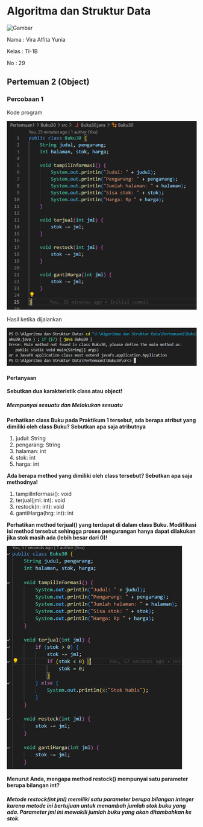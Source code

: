 # Algoritma dan Struktur Data

<img src="https://static.wikia.nocookie.net/logopedia/images/8/8a/Politeknik_Negeri_Malang.png/revision/latest?cb=20190922202558" alt="Gambar" style="height: 200px">

<p>Nama     : Vira Alfita Yunia</p>
<p>Kelas    : TI-1B</p>
<p>No       : 29</p>

## Pertemuan 2 (Object)

### Percobaan 1

<p>Kode program</p>
<img src="gambar/Kode Percobaan 1.png">
<p>Hasil ketika dijalankan</p>
<img src="gambar/Hasil Kode Percobaan 1.png">

#### Pertanyaan

<strong><p>Sebutkan dua karakteristik class atau object!</p></strong>

##### Mempunyai sesuatu dan Melakukan sesuatu

<strong><p>Perhatikan class Buku pada Praktikum 1 tersebut, ada berapa atribut yang dimiliki oleh class
Buku? Sebutkan apa saja atributnya</p></strong>

<ol>
    <li>judul: String</li>
    <li>pengarang: String</li>
    <li>halaman: int</li>
    <li>stok: int</li>
    <li>harga: int</li>
</ol>

<strong><p>Ada berapa method yang dimiliki oleh class tersebut? Sebutkan apa saja methodnya!</p></strong>

<ol>
    <li>tampilInformasi(): void</li>
    <li>terjual(jml: int): void</li>
    <li>restock(n: int): void</li>
    <li>gantiHarga(hrg: int): int</li>
</ol>

<strong><p>Perhatikan method terjual() yang terdapat di dalam class Buku. Modifikasi isi method tersebut
sehingga proses pengurangan hanya dapat dilakukan jika stok masih ada (lebih besar dari 0)!</p></strong>
<img src="gambar/Hasil Modifikasi No 4.png">

<strong><p>Menurut Anda, mengapa method restock() mempunyai satu parameter berupa bilangan int?</p></strong>

##### Metode restock(int jml) memiliki satu parameter berupa bilangan integer karena metode ini bertujuan untuk menambah jumlah stok buku yang ada. Parameter jml ini mewakili jumlah buku yang akan ditambahkan ke stok.
